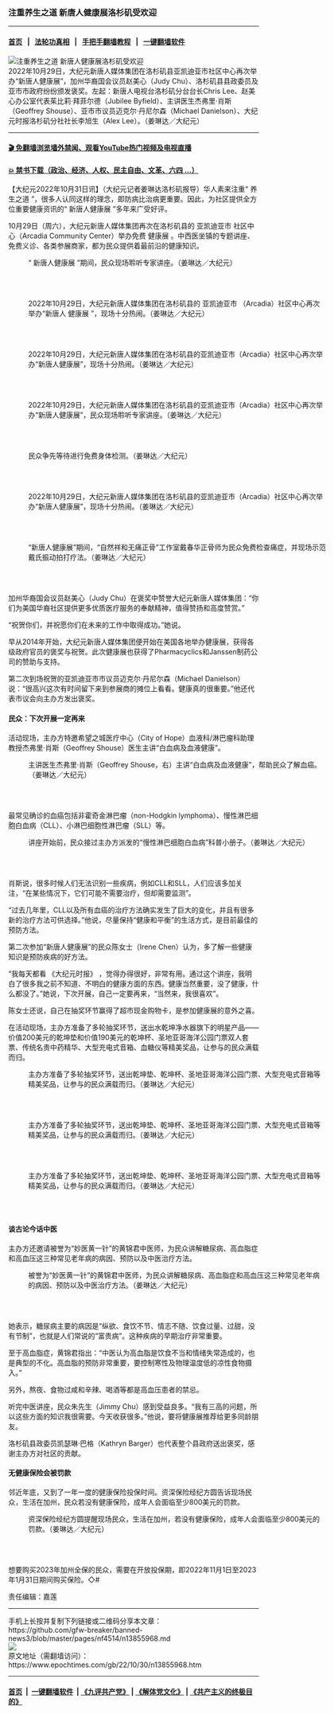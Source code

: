 ### 注重养生之道 新唐人健康展洛杉矶受欢迎
------------------------

#### [首页](https://github.com/gfw-breaker/banned-news3/blob/master/README.md) &nbsp;&nbsp;|&nbsp;&nbsp; [法轮功真相](https://github.com/begood0513/basic/blob/master/README.md)  &nbsp;&nbsp;|&nbsp;&nbsp; [手把手翻墙教程](https://github.com/gfw-breaker/guides/wiki)  &nbsp;&nbsp;|&nbsp;&nbsp; [一键翻墙软件](https://github.com/gfw-breaker/nogfw/blob/master/README.md)  



<div><img alt="注重养生之道 新唐人健康展洛杉矶受欢迎" class="attachment-djy_600_400 size-djy_600_400 wp-post-image" src="https://i.epochtimes.com/assets/uploads/2022/10/id13855994-15f97ac20ee1a1f56868a78f1a8cba1e-e1667182935117.jpeg"/>
<div class="caption">
 2022年10月29日，大纪元新唐人媒体集团在洛杉矶县亚凯迪亚市社区中心再次举办“新唐人健康展”，加州华裔国会议员赵美心（Judy Chu）、洛杉矶县县政委员及亚市市政府纷纷颁发褒奖。左起：新唐人电视台洛杉矶分台台长Chris Lee、赵美心办公室代表茱比莉·拜菲尔德（Jubilee Byfield）、主讲医生杰弗里·肖斯（Geoffrey Shouse）、亚市市议员迈克尔·丹尼尔森（Michael Danielson）、大纪元时报洛杉矶分社社长李旭生（Alex Lee）。（姜琳达／大纪元）
</div></div><hr/>

#### [ 🎬  免翻墙浏览墙外禁闻、观看YouTube热门视频及电视直播](https://github.com/gfw-breaker/HelloWorld)

#### [ 💥  禁书下载（政治、经济、人权、民主自由、文革、六四 ...）](https://github.com/gfw-breaker/books/blob/master/README.md)

<div><p>
 【大纪元2022年10月31日讯】（大纪元记者姜琳达洛杉矶报导）华人素来注重“
 <ok href="https://www.epochtimes.com/gb/tag/%E5%85%BB%E7%94%9F%E4%B9%8B%E9%81%93.html">
  养生之道
 </ok>
 ”，很多人认同这样的理念，即防病比治病更重要。因此，为社区提供全方位重要健康资讯的“
 <ok href="https://www.epochtimes.com/gb/tag/%E6%96%B0%E5%94%90%E4%BA%BA%E5%81%A5%E5%BA%B7%E5%B1%95.html">
  新唐人健康展
 </ok>
 ”多年来广受好评。
</p>
<p>
 10月29日（周六），大纪元新唐人媒体集团再次在洛杉矶县的
 <ok href="https://www.epochtimes.com/gb/tag/%E4%BA%9A%E5%87%AF%E8%BF%AA%E4%BA%9A%E5%B8%82.html">
  亚凯迪亚市
 </ok>
 社区中心（Arcadia Community Center）举办免费
 <ok href="https://www.epochtimes.com/gb/tag/%E5%81%A5%E5%BA%B7%E5%B1%95.html">
  健康展
 </ok>
 。中西医坐镇的专题讲座、免费义诊、各类参展商家，都为民众提供着最前沿的健康知识。
</p>
<figure aria-describedby="caption-attachment-13856023" class="wp-caption aligncenter" id="attachment_13856023" style="width: 600px">
 <ok href="https://i.epochtimes.com/assets/uploads/2022/10/id13856023-4.jpeg" target="_blank">
  <img alt="" class="size-large wp-image-13856023" src="https://i.epochtimes.com/assets/uploads/2022/10/id13856023-4-600x450.jpeg"/>
 </ok>
 <br/><figcaption class="wp-caption-text" id="caption-attachment-13856023">
  “
  <ok href="https://www.epochtimes.com/gb/tag/%E6%96%B0%E5%94%90%E4%BA%BA%E5%81%A5%E5%BA%B7%E5%B1%95.html">
   新唐人健康展
  </ok>
  ”期间，民众现场聆听专家讲座。（姜琳达／大纪元）
 </figcaption><br/>
</figure><br/>
<figure aria-describedby="caption-attachment-13856026" class="wp-caption aligncenter" id="attachment_13856026" style="width: 600px">
 <ok href="https://i.epochtimes.com/assets/uploads/2022/10/id13856026-5.jpeg" target="_blank">
  <img alt="" class="size-large wp-image-13856026" src="https://i.epochtimes.com/assets/uploads/2022/10/id13856026-5-600x450.jpeg"/>
 </ok>
 <br/><figcaption class="wp-caption-text" id="caption-attachment-13856026">
  2022年10月29日，大纪元新唐人媒体集团在洛杉矶县的
  <ok href="https://www.epochtimes.com/gb/tag/%E4%BA%9A%E5%87%AF%E8%BF%AA%E4%BA%9A%E5%B8%82.html">
   亚凯迪亚市
  </ok>
  （Arcadia）社区中心再次举办“新唐人
  <ok href="https://www.epochtimes.com/gb/tag/%E5%81%A5%E5%BA%B7%E5%B1%95.html">
   健康展
  </ok>
  ”，现场十分热闹。（姜琳达／大纪元）
 </figcaption><br/>
</figure><br/>
<figure aria-describedby="caption-attachment-13856043" class="wp-caption aligncenter" id="attachment_13856043" style="width: 600px">
 <ok href="https://i.epochtimes.com/assets/uploads/2022/10/id13856043-7.jpeg" target="_blank">
  <img alt="" class="size-large wp-image-13856043" src="https://i.epochtimes.com/assets/uploads/2022/10/id13856043-7-600x450.jpeg"/>
 </ok>
 <br/><figcaption class="wp-caption-text" id="caption-attachment-13856043">
  2022年10月29日，大纪元新唐人媒体集团在洛杉矶县的亚凯迪亚市（Arcadia）社区中心再次举办“新唐人健康展”，现场十分热闹。（姜琳达／大纪元）
 </figcaption><br/>
</figure><br/>
<figure aria-describedby="caption-attachment-13856016" class="wp-caption aligncenter" id="attachment_13856016" style="width: 600px">
 <ok href="https://i.epochtimes.com/assets/uploads/2022/10/id13856016-2.jpeg" target="_blank">
  <img alt="" class="size-large wp-image-13856016" src="https://i.epochtimes.com/assets/uploads/2022/10/id13856016-2-600x450.jpeg"/>
 </ok>
 <br/><figcaption class="wp-caption-text" id="caption-attachment-13856016">
  2022年10月29日，大纪元新唐人媒体集团在洛杉矶县的亚凯迪亚市（Arcadia）社区中心再次举办“新唐人健康展”，民众现场聆听专家讲座。（姜琳达／大纪元）
 </figcaption><br/>
</figure><br/>
<figure aria-describedby="caption-attachment-13856035" class="wp-caption aligncenter" id="attachment_13856035" style="width: 600px">
 <ok href="https://i.epochtimes.com/assets/uploads/2022/10/id13856035-6.jpeg" target="_blank">
  <img alt="" class="size-large wp-image-13856035" src="https://i.epochtimes.com/assets/uploads/2022/10/id13856035-6-600x450.jpeg"/>
 </ok>
 <br/><figcaption class="wp-caption-text" id="caption-attachment-13856035">
  民众争先等待进行免费身体检测。（姜琳达／大纪元）
 </figcaption><br/>
</figure><br/>
<figure aria-describedby="caption-attachment-13856048" class="wp-caption aligncenter" id="attachment_13856048" style="width: 600px">
 <ok href="https://i.epochtimes.com/assets/uploads/2022/10/id13856048-8-1.jpeg" target="_blank">
  <img alt="" class="size-large wp-image-13856048" src="https://i.epochtimes.com/assets/uploads/2022/10/id13856048-8-1-600x450.jpeg"/>
 </ok>
 <br/><figcaption class="wp-caption-text" id="caption-attachment-13856048">
  2022年10月29日，大纪元新唐人媒体集团在洛杉矶县的亚凯迪亚市（Arcadia）社区中心再次举办“新唐人健康展”，现场十分热闹。（姜琳达／大纪元）
 </figcaption><br/>
</figure><br/>
<figure aria-describedby="caption-attachment-13856051" class="wp-caption aligncenter" id="attachment_13856051" style="width: 600px">
 <ok href="https://i.epochtimes.com/assets/uploads/2022/10/id13856051-9.jpeg" target="_blank">
  <img alt="" class="size-large wp-image-13856051" src="https://i.epochtimes.com/assets/uploads/2022/10/id13856051-9-600x450.jpeg"/>
 </ok>
 <br/><figcaption class="wp-caption-text" id="caption-attachment-13856051">
  “新唐人健康展”期间，“自然祥和无痛正骨”工作室戴春华正骨师为民众免费检查痛症，并现场示范戴氏振动拍打疗法。（姜琳达／大纪元）
 </figcaption><br/>
</figure><br/>
<p>
 加州华裔国会议员赵美心（Judy Chu）在褒奖中赞誉大纪元新唐人媒体集团：“你们为美国华裔社区提供更多优质医疗服务的奉献精神，值得赞扬和高度赞赏。”
</p>
<p>
 “祝贺你们，并祝愿你们在未来的工作中取得成功。”她说。
</p>
<p>
 早从2014年开始，大纪元新唐人媒体集团便开始在美国各地举办健康展，获得各级政府官员的褒奖与祝贺。此次健康展也获得了Pharmacyclics和Janssen制药公司的赞助与支持。
</p>
<p>
 第二次到场祝贺的亚凯迪亚市市议员迈克尔·丹尼尔森（Michael Danielson）说：“很高兴这次有时间留下来到参展商的摊位上看看。健康真的很重要。”他还代表市议会向主办方发出褒奖。
</p>
<h4>
 民众：下次开展一定再来
</h4>
<p>
 活动现场，主办方特邀希望之城医疗中心（City of Hope）血液科/淋巴瘤科助理教授杰弗里·肖斯（Geoffrey Shouse）医生主讲“白血病及血液健康”。
</p>
<figure aria-describedby="caption-attachment-13856054" class="wp-caption aligncenter" id="attachment_13856054" style="width: 600px">
 <ok href="https://i.epochtimes.com/assets/uploads/2022/10/id13856054-10.jpeg" target="_blank">
  <img alt="" class="size-large wp-image-13856054" src="https://i.epochtimes.com/assets/uploads/2022/10/id13856054-10-600x450.jpeg"/>
 </ok>
 <br/><figcaption class="wp-caption-text" id="caption-attachment-13856054">
  主讲医生杰弗里·肖斯（Geoffrey Shouse，右）主讲“白血病及血液健康”，帮助民众了解血癌。（姜琳达／大纪元）
 </figcaption><br/>
</figure><br/>
<p>
 最常见确诊的血癌包括非霍奇金淋巴瘤（non-Hodgkin lymphoma）、慢性淋巴细胞白血病（CLL）、小淋巴细胞性淋巴瘤（SLL）等。
</p>
<figure aria-describedby="caption-attachment-13856020" class="wp-caption aligncenter" id="attachment_13856020" style="width: 600px">
 <ok href="https://i.epochtimes.com/assets/uploads/2022/10/id13856020-3-1.jpeg" target="_blank">
  <img alt="" class="size-large wp-image-13856020" src="https://i.epochtimes.com/assets/uploads/2022/10/id13856020-3-1-600x450.jpeg"/>
 </ok>
 <br/><figcaption class="wp-caption-text" id="caption-attachment-13856020">
  讲座开始前，民众接过主办方派发的“慢性淋巴细胞白血病”科普小册子。（姜琳达／大纪元）
 </figcaption><br/>
</figure><br/>
<p>
 肖斯说，很多时候人们无法识别一些疾病，例如CLL和SLL，人们应该多加关注，“在某些情况下，它们可能不需要治疗，但却需要监测”。
</p>
<p>
 “过去几年里，CLL以及所有血癌的治疗方法确实发生了巨大的变化，并且有很多新的治疗方法可供选择。”他说，尽量保持“健康和平衡”的生活方式，是目前最佳的预防方法。
</p>
<p>
 第二次参加“新唐人健康展”的民众陈女士（Irene Chen）认为，多了解一些健康知识是预防疾病的好方法。
</p>
<p>
 “我每天都看
 <ok href="https://www.epochtimes.com/gb/tag/%E3%80%8A%E5%A4%A7%E7%BA%AA%E5%85%83%E6%97%B6%E6%8A%A5%E3%80%8B.html">
  《大纪元时报》
 </ok>
 ，觉得办得很好，非常有用。通过这个讲座，我明白了很多我之前不知道、不明白的健康方面的东西。健康当然重要，没了健康，什么都没了。”她说，下次开展，自己一定要再来，“当然来，我很喜欢”。
</p>
<p>
 陈女士还说，自己在抽奖环节赢得了超市现金购物卡，是参加健康展的意外之喜。
</p>
<p>
 在活动现场，主办方准备了多轮抽奖环节，送出水乾坤净水器旗下的明星产品——价值200美元的乾坤垫和价值190美元的乾坤杯、圣地亚哥海洋公园门票双人套票、传统名贵中药精华、大型充电式音箱、血糖仪等精美奖品，让参与的民众满载而归。
</p>
<figure aria-describedby="caption-attachment-13856060" class="wp-caption aligncenter" id="attachment_13856060" style="width: 600px">
 <ok href="https://i.epochtimes.com/assets/uploads/2022/10/id13856060-13.jpeg" target="_blank">
  <img alt="" class="size-large wp-image-13856060" src="https://i.epochtimes.com/assets/uploads/2022/10/id13856060-13-600x450.jpeg"/>
 </ok>
 <br/><figcaption class="wp-caption-text" id="caption-attachment-13856060">
  主办方准备了多轮抽奖环节，送出乾坤垫、乾坤杯、圣地亚哥海洋公园门票、大型充电式音箱等精美奖品，让参与的民众满载而归。（姜琳达／大纪元）
 </figcaption><br/>
</figure><br/>
<figure aria-describedby="caption-attachment-13856065" class="wp-caption aligncenter" id="attachment_13856065" style="width: 600px">
 <ok href="https://i.epochtimes.com/assets/uploads/2022/10/id13856065-14.jpeg" target="_blank">
  <img alt="" class="size-large wp-image-13856065" src="https://i.epochtimes.com/assets/uploads/2022/10/id13856065-14-600x450.jpeg"/>
 </ok>
 <br/><figcaption class="wp-caption-text" id="caption-attachment-13856065">
  主办方准备了多轮抽奖环节，送出乾坤垫、乾坤杯、圣地亚哥海洋公园门票、大型充电式音箱等精美奖品，让参与的民众满载而归。（姜琳达／大纪元）
 </figcaption><br/>
</figure><br/>
<figure aria-describedby="caption-attachment-13856066" class="wp-caption aligncenter" id="attachment_13856066" style="width: 600px">
 <ok href="https://i.epochtimes.com/assets/uploads/2022/10/id13856066-15.jpeg" target="_blank">
  <img alt="" class="size-large wp-image-13856066" src="https://i.epochtimes.com/assets/uploads/2022/10/id13856066-15-600x450.jpeg"/>
 </ok>
 <br/><figcaption class="wp-caption-text" id="caption-attachment-13856066">
  主办方准备了多轮抽奖环节，送出乾坤垫、乾坤杯、圣地亚哥海洋公园门票、大型充电式音箱等精美奖品，让参与的民众满载而归。（姜琳达／大纪元）
 </figcaption><br/>
</figure><br/>
<h4>
 谈古论今话中医
</h4>
<p>
 主办方还邀请被誉为“妙医黄一针”的黄锦君中医师，为民众讲解糖尿病、高血脂症和高血压这三种常见老年病的病因、预防以及中医治疗方法。
</p>
<figure aria-describedby="caption-attachment-13856056" class="wp-caption aligncenter" id="attachment_13856056" style="width: 600px">
 <ok href="https://i.epochtimes.com/assets/uploads/2022/10/id13856056-11.jpeg" target="_blank">
  <img alt="" class="size-large wp-image-13856056" src="https://i.epochtimes.com/assets/uploads/2022/10/id13856056-11-600x450.jpeg"/>
 </ok>
 <br/><figcaption class="wp-caption-text" id="caption-attachment-13856056">
  被誉为“妙医黄一针”的黄锦君中医师，为民众讲解糖尿病、高血脂症和高血压这三种常见老年病的病因、预防以及中医治疗方法。（姜琳达／大纪元）
 </figcaption><br/>
</figure><br/>
<p>
 她表示，糖尿病主要的病因是“纵欲、食饮不节、情志不随、饮食过量、过甜，没有节制”，也就是人们常说的“富贵病”。这种疾病的早期治疗非常重要。
</p>
<p>
 至于高血脂症，黄锦君指出：“中医认为高血脂是饮食不当和情绪失常造成的，也是典型的不化。高血脂的预防非常重要，要控制寒性及物理温度低的凉性食物摄入。”
</p>
<p>
 另外，熬夜、食物过咸和辛辣、喝酒等都是高血压患者的禁忌。
</p>
<p>
 听完中医讲座，民众朱先生（Jimmy Chu）感到受益良多。“我有三高的问题，所以这些方面的知识我很需要。今天收获很多。”他说，要将健康展推荐给更多同龄朋友。
</p>
<p>
 洛杉矶县政委员凯瑟琳‧巴格（Kathryn Barger）也代表整个县政府送出褒奖，感谢主办方对社区的贡献。
</p>
<h4>
 无健康保险会被罚款
</h4>
<p>
 邻近年底，又到了一年一度的健康保险投保时间。资深保险经纪方圆告诉现场民众，生活在加州，民众若没有健康保险，成年人会面临至少800美元的罚款。
</p>
<figure aria-describedby="caption-attachment-13856063" class="wp-caption aligncenter" id="attachment_13856063" style="width: 600px">
 <ok href="https://i.epochtimes.com/assets/uploads/2022/10/id13856063-12.jpeg" target="_blank">
  <img alt="" class="size-large wp-image-13856063" src="https://i.epochtimes.com/assets/uploads/2022/10/id13856063-12-600x450.jpeg"/>
 </ok>
 <br/><figcaption class="wp-caption-text" id="caption-attachment-13856063">
  资深保险经纪方圆提醒现场民众，生活在加州，若没有健康保险，成年人会面临至少800美元的罚款。（姜琳达／大纪元）
 </figcaption><br/>
</figure><br/>
<p>
 想要购买2023年加州全保的民众，需要在开放投保期，即2022年11月1日至2023年1月31日期间购买保险。◇#
</p>
<p>
 责任编辑：嘉莲
</p>
</div>
<hr/>
手机上长按并复制下列链接或二维码分享本文章：<br/>
https://github.com/gfw-breaker/banned-news3/blob/master/pages/nf4514/n13855968.md <br/>
<a href='https://github.com/gfw-breaker/banned-news3/blob/master/pages/nf4514/n13855968.md'><img src='https://github.com/gfw-breaker/banned-news3/blob/master/pages/nf4514/n13855968.md.png'/></a> <br/>
原文地址（需翻墙访问）：https://www.epochtimes.com/gb/22/10/30/n13855968.htm


------------------------
#### [首页](https://github.com/gfw-breaker/banned-news3/blob/master/README.md) &nbsp;|&nbsp; [一键翻墙软件](https://github.com/gfw-breaker/nogfw/blob/master/README.md) &nbsp;| [《九评共产党》](https://github.com/gfw-breaker/9ping.md/blob/master/README.md#九评之一评共产党是什么) | [《解体党文化》](https://github.com/gfw-breaker/jtdwh.md/blob/master/README.md) | [《共产主义的终极目的》](https://github.com/gfw-breaker/gczydzjmd.md/blob/master/README.md)


<img src='http://gfw-breaker.win/banned-news3/pages/nf4514/n13855968.md' width='0px' height='0px'/>